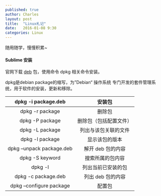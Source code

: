```yaml
---
published: true
author: Charles
layout: post
title:  "Linux札记"
date:   2016-01-08 9:30
categories: Linux
---
```

随用随学，慢慢积累~

#### Sublime 安装
官网下载 [deb][1] 包，使用命令 dpkg 相关命令安装。

dpkg是debian package的缩写，为”Debian“ 操作系统 专门开发的套件管理系统，用于软件的安装，更新和移除。

|    dpkg -i package.deb   |         安装包         |
|:------------------------:|:----------------------:|
|      dpkg -r package     |         删除包         |
|      dpkg -P package     | 删除包（包括配置文件） |
|      dpkg -L package     |  列出与该包关联的文件  |
|      dpkg -l package     |     显示该包的版本     |
| dpkg –unpack package.deb |    解开 deb 包的内容   |
|      dpkg -S keyword     |    搜索所属的包内容    |
|          dpkg -l         |   列出当前已安装的包   |
|    dpkg -c package.deb   |    列出 deb 包的内容   |
|  dpkg –configure package |         配置包         |


  [1]: https://www.sublimetext.com/3

